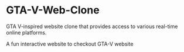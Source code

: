 # GTA-V-Web-Clone
GTA V-inspired website clone that provides access to various real-time online platforms.

A fun interactive website to checkout GTA-V website
